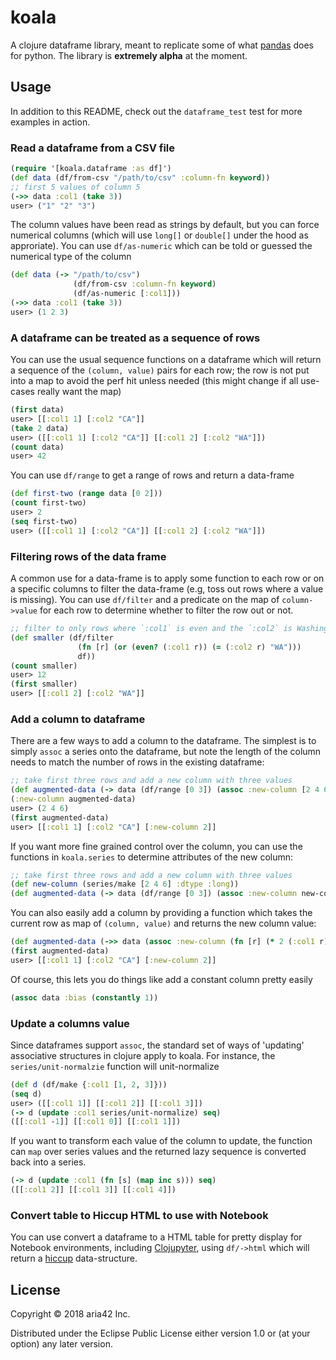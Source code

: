 # koala

A clojure dataframe library, meant to replicate some of what [pandas](https://pandas.pydata.org/) does for python. The library is **extremely alpha** at the moment.

## Usage

In addition to this README, check out the `dataframe_test` test for more examples in action.

### Read a dataframe from a CSV file

```clojure
(require '[koala.dataframe :as df]')
(def data (df/from-csv "/path/to/csv" :column-fn keyword))
;; first 5 values of column 5
(->> data :col1 (take 3))
user> ("1" "2" "3")
```

The column values have been read as strings by default, but you can force numerical columns (which will use `long[]` or `double[]` under the hood as approriate). You can use `df/as-numeric` which can be told or guessed the numerical type of the column

```clojure
(def data (-> "/path/to/csv")
              (df/from-csv :column-fn keyword)
              (df/as-numeric [:col1]))
(->> data :col1 (take 3))
user> (1 2 3)
```
### A dataframe can be treated as a sequence of rows

You can use the usual sequence functions on a dataframe which will return a sequence of the `(column, value)` pairs for each row; the row is not put into a map to avoid the perf hit unless needed (this might change if all use-cases really want the map)

```clojure
(first data)
user> [[:col1 1] [:col2 "CA"]]
(take 2 data)
user> ([[:col1 1] [:col2 "CA"]] [[:col1 2] [:col2 "WA"]])
(count data)
user> 42
```

You can use `df/range` to get a range of rows and return a data-frame

```clojure
(def first-two (range data [0 2]))
(count first-two)
user> 2
(seq first-two)
user> ([[:col1 1] [:col2 "CA"]] [[:col1 2] [:col2 "WA"]])
```

### Filtering rows of the data frame 

A common use for a data-frame is to apply some function to each row or on a specific columns to filter the data-frame (e.g, toss out rows where a value is missing). You can use `df/filter` and a predicate on the map of `column->value` for each row to determine whether to filter the row out or not. 

```clojure
;; filter to only rows where `:col1` is even and the `:col2` is Washington (`"WA"`)
(def smaller (df/filter 
               (fn [r] (or (even? (:col1 r)) (= (:col2 r) "WA")))
               df))
(count smaller)
user> 12
(first smaller)
user> [[:col1 2] [:col2 "WA"]]
```

### Add a column to dataframe 

There are a few ways to add a column to the dataframe. The simplest is to simply `assoc` a series onto the dataframe, but note the length of the column needs to match the number of rows in the existing dataframe: 

```clojure
;; take first three rows and add a new column with three values
(def augmented-data (-> data (df/range [0 3]) (assoc :new-column [2 4 6])))
(:new-column augmented-data)
user> (2 4 6)
(first augmented-data)
user> [[:col1 1] [:col2 "CA"] [:new-column 2]]
```

If you want more fine grained control over the column, you can use the functions in `koala.series` to determine attributes of the new column:
```clojure
;; take first three rows and add a new column with three values
(def new-column (series/make [2 4 6] :dtype :long))
(def augmented-data (-> data (df/range [0 3]) (assoc :new-column new-column)))
```

You can also easily add a column by providing a function which takes the current row as map of `(column, value)` and returns the new column value:
```clojure
(def augmented-data (->> data (assoc :new-column (fn [r] (* 2 (:col1 r))))))
(first augmented-data)
user> [[:col1 1] [:col2 "CA"] [:new-column 2]]
```

Of course, this lets you do things like add a constant column pretty easily
```clojure
(assoc data :bias (constantly 1))
```

### Update a columns value

Since dataframes support `assoc`, the standard set of ways of 'updating' associative structures in clojure apply to koala. For instance, the `series/unit-normalzie` function will unit-normalize

```clojure
(def d (df/make {:col1 [1, 2, 3]}))
(seq d)
user> ([[:col1 1]] [[:col1 2]] [[:col1 3]])
(-> d (update :col1 series/unit-normalize) seq)
([[:col1 -1]] [[:col1 0]] [[:col1 1]])
```

If you want to transform each value of the column to update, the function can `map` over series values and the returned lazy sequence is converted back into a series. 

```clojure
(-> d (update :col1 (fn [s] (map inc s))) seq)
([[:col1 2]] [[:col1 3]] [[:col1 4]])
```

### Convert table to Hiccup HTML to use with Notebook

You can use convert a dataframe to a HTML table for pretty display for Notebook environments, including [Clojupyter](https://github.com/clojupyter/clojupyter), using `df/->html` which will return a [hiccup](https://github.com/weavejester/hiccup) data-structure.

## License

Copyright © 2018 aria42 Inc.

Distributed under the Eclipse Public License either version 1.0 or (at
your option) any later version.
